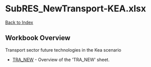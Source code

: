 # SubRES_NewTransport-KEA.xlsx

[Back to Index](../../README.md)

## Workbook Overview

Transport sector future technologies in the Kea scenario

- [TRA_NEW](TRA_NEW.md) - Overview of the 'TRA_NEW' sheet.
